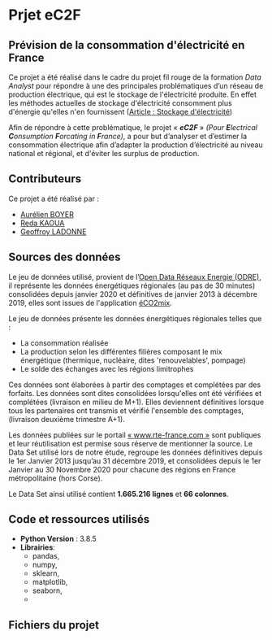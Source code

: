 # Prjet eC2F  

## Prévision de la consommation d'électricité en France

Ce projet a été réalisé dans le cadre du projet fil rouge de la formation *Data Analyst* pour répondre à une des principales problématiques d’un réseau de production électrique, qui est le stockage de l'électricité produite. En effet les méthodes actuelles de stockage d'électricité consomment plus d'énergie qu'elles n'en fournissent ([Article : Stockage d'électricité](https://www.ecosources.info/dossiers/Station_stockage_transfert_pompage_turbinage))  

Afin de répondre à cette problématique, le projet « ***eC2F*** » *(Pour **E**lectrical **C**onsumption **F**orcating in **F**rance)*, a pour but
d’analyser et d’estimer la consommation électrique afin d’adapter la production d’électricité au niveau national et régional, et d'éviter les surplus de production.

## Contributeurs

Ce projet a été réalisé par :
* [Aurélien BOYER](https://www.linkedin.com/in/aurelienboyerensci/)
* [Reda KAOUA](https://www.linkedin.com/in/kaoua-reda/)
* [Geoffroy LADONNE](https://www.linkedin.com/in/geoffroy-ladonne-8b40929a/)

## Sources des données

Le jeu de données utilisé, provient de l’[Open Data Réseaux Energie (ODRE)](https://opendata.reseaux-energies.fr/explore/dataset/eco2mix-regional-cons-def/export/?disjunctive.libelle_region&disjunctive.nature&sort=-date_heure), il représente les données énergétiques régionales (au pas de 30 minutes) consolidées depuis janvier 2020 et définitives de janvier 2013 à décembre 2019, elles sont issues de l'application [éCO2mix](https://www.rte-france.com/eco2mix).

Le jeu de données présente les données énergétiques régionales telles que :
- La consommation réalisée
- La production selon les différentes filières composant le mix énergétique (thermique, nucléaire, dites 'renouvelables', pompage)
- Le solde des échanges avec les régions limitrophes

Ces données sont élaborées à partir des comptages et complétées par des forfaits. Les données sont dites consolidées lorsqu'elles ont été vérifiées et complétées (livraison en milieu de M+1). Elles deviennent définitives lorsque tous les partenaires ont transmis et vérifié l'ensemble des comptages, (livraison deuxième trimestre A+1).

Les données publiées sur le portail [« www.rte-france.com »](https://www.rte-france.com) sont publiques et leur réutilisation est permise sous réserve de mentionner la source.
Le Data Set utilisé lors de notre étude, regroupe les données définitives depuis le 1er Janvier 2013 jusqu’au 31 décembre 2019, et consolidées depuis le 1er Janvier au 30 Novembre 2020 pour chacune des régions en France métropolitaine (hors Corse).

Le Data Set ainsi utilisé contient **1.665.216 lignes** et **66 colonnes**. 


## Code et ressources utilisés

- **Python Version** : 3.8.5
- **Librairies**: 
   - pandas, 
   - numpy, 
   - sklearn, 
   - matplotlib, 
   - seaborn, 
   - 


## Fichiers du projet


